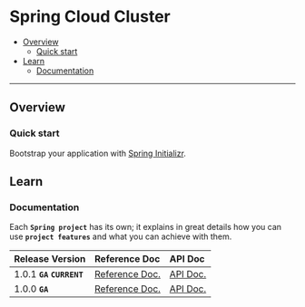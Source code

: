 # Spring Cloud Cluster

+ [Overview](#overview)
    + [Quick start](#quick-start)
+ [Learn](#learn)
    + [Documentation](#documentation)

----------------------------------------------------------------------------------------------------

## Overview

### Quick start

Bootstrap your application with [Spring Initializr](https://start.spring.io/).

## Learn

### Documentation

Each **`Spring project`** has its own; it explains in great details how you can use **`project features`** and what you can achieve with them.

 Release Version              | Reference Doc                                                                                         | API Doc
:-----------------------------|:------------------------------------------------------------------------------------------------------|:-----------------------------------------------------------------
 1.0.1 **`GA`** **`CURRENT`** | [Reference Doc.](https://cloud.spring.io/spring-cloud-static/spring-cloud.html#_spring_cloud_cluster) | [API Doc.](https://github.com/spring-cloud/spring-cloud-cluster)
 1.0.0 **`GA`**               | [Reference Doc.](https://cloud.spring.io/spring-cloud-static/spring-cloud.html#_spring_cloud_cluster) | [API Doc.](https://github.com/spring-cloud/spring-cloud-cluster)


